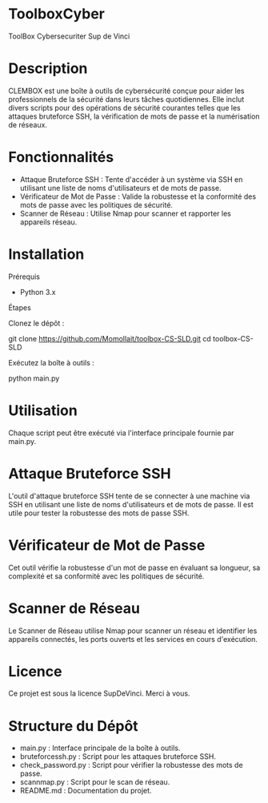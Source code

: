 # ToolboxCyber
ToolBox Cybersecuriter Sup de Vinci
# Description

CLEMBOX est une boîte à outils de cybersécurité conçue pour aider les professionnels de la sécurité dans leurs tâches quotidiennes. Elle inclut divers scripts pour des opérations de sécurité courantes telles que les attaques bruteforce SSH, la vérification de mots de passe et la numérisation de réseaux.

# Fonctionnalités

-  Attaque Bruteforce SSH : Tente d'accéder à un système via SSH en utilisant une liste de noms d'utilisateurs et de mots de passe.
-  Vérificateur de Mot de Passe : Valide la robustesse et la conformité des mots de passe avec les politiques de sécurité.
-  Scanner de Réseau : Utilise Nmap pour scanner et rapporter les appareils réseau.

# Installation

Prérequis

-  Python 3.x
  
Étapes

Clonez le dépôt :

git clone https://github.com/Momollait/toolbox-CS-SLD.git
cd toolbox-CS-SLD


Exécutez la boîte à outils :

python main.py

# Utilisation

Chaque script peut être exécuté via l'interface principale fournie par main.py.

# Attaque Bruteforce SSH
L'outil d'attaque bruteforce SSH tente de se connecter à une machine via SSH en utilisant une liste de noms d'utilisateurs et de mots de passe. Il est utile pour tester la robustesse des mots de passe SSH.

# Vérificateur de Mot de Passe
Cet outil vérifie la robustesse d'un mot de passe en évaluant sa longueur, sa complexité et sa conformité avec les politiques de sécurité.

# Scanner de Réseau
Le Scanner de Réseau utilise Nmap pour scanner un réseau et identifier les appareils connectés, les ports ouverts et les services en cours d'exécution.


# Licence
Ce projet est  sous la licence SupDeVinci. Merci à vous.


# Structure du Dépôt

-  main.py : Interface principale de la boîte à outils.
- bruteforcessh.py : Script pour les attaques bruteforce SSH.
- check_password.py : Script pour vérifier la robustesse des mots de passe.
- scannmap.py : Script pour le scan de réseau.
- README.md : Documentation du projet.
